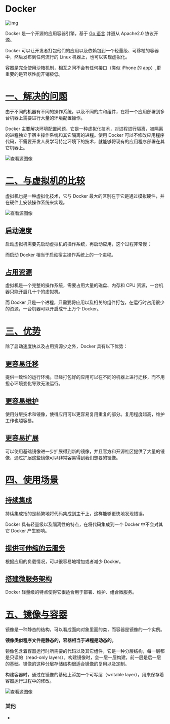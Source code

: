# Docker

![img](https://www.runoob.com/wp-content/uploads/2016/04/docker01.png)

Docker 是一个开源的应用容器引擎，基于 [Go 语言](https://www.runoob.com/go/go-tutorial.html) 并遵从 Apache2.0 协议开源。

Docker 可以让开发者打包他们的应用以及依赖包到一个轻量级、可移植的容器中，然后发布到任何流行的 Linux 机器上，也可以实现虚拟化。

容器是完全使用沙箱机制，相互之间不会有任何接口（类似 iPhone 的 app）,更重要的是容器性能开销极低。

# [一、解决的问题](https://study.bestzuo.cn/#/docker?id=一、解决的问题)

由于不同的机器有不同的操作系统，以及不同的库和组件，在将一个应用部署到多台机器上需要进行大量的环境配置操作。

Docker 主要解决环境配置问题，它是一种虚拟化技术，对进程进行隔离，被隔离的进程独立于宿主操作系统和其它隔离的进程。使用 Docker 可以不修改应用程序代码，不需要开发人员学习特定环境下的技术，就能够将现有的应用程序部署在其它机器上。

![查看源图像](https://www.west.cn/docs/wp-content/uploads/2019/06/1-19-680x335.jpg)



# [二、与虚拟机的比较](https://study.bestzuo.cn/#/docker?id=二、与虚拟机的比较)

虚拟机也是一种虚拟化技术，它与 Docker 最大的区别在于它是通过模拟硬件，并在硬件上安装操作系统来实现。

![查看源图像](https://th.bing.com/th/id/R99cad29c572e1d47d447f6a56a80cc1f?rik=pPf%2fCudy%2fjhcgQ&riu=http%3a%2f%2fupload-images.jianshu.io%2fupload_images%2f7554120-199ca0bf4a66cbdf.jpg&ehk=94%2fzc99Ca0WfUDqkd4Q8a%2fQZ4FpQVtkaxaZ%2b4K85KCM%3d&risl=&pid=ImgRaw)

## [启动速度](https://study.bestzuo.cn/#/docker?id=启动速度)

启动虚拟机需要先启动虚拟机的操作系统，再启动应用，这个过程非常慢；

而启动 Docker 相当于启动宿主操作系统上的一个进程。

## [占用资源](https://study.bestzuo.cn/#/docker?id=占用资源)

虚拟机是一个完整的操作系统，需要占用大量的磁盘、内存和 CPU 资源，一台机器只能开启几十个的虚拟机。

而 Docker 只是一个进程，只需要将应用以及相关的组件打包，在运行时占用很少的资源，一台机器可以开启成千上万个 Docker。

# [三、优势](https://study.bestzuo.cn/#/docker?id=三、优势)

除了启动速度快以及占用资源少之外，Docker 具有以下优势：

## [更容易迁移](https://study.bestzuo.cn/#/docker?id=更容易迁移)

提供一致性的运行环境。已经打包好的应用可以在不同的机器上进行迁移，而不用担心环境变化导致无法运行。

## [更容易维护](https://study.bestzuo.cn/#/docker?id=更容易维护)

使用分层技术和镜像，使得应用可以更容易复用重复的部分。复用程度越高，维护工作也越容易。

## [更容易扩展](https://study.bestzuo.cn/#/docker?id=更容易扩展)

可以使用基础镜像进一步扩展得到新的镜像，并且官方和开源社区提供了大量的镜像，通过扩展这些镜像可以非常容易得到我们想要的镜像。

# [四、使用场景](https://study.bestzuo.cn/#/docker?id=四、使用场景)

## [持续集成](https://study.bestzuo.cn/#/docker?id=持续集成)

持续集成指的是频繁地将代码集成到主干上，这样能够更快地发现错误。

Docker 具有轻量级以及隔离性的特点，在将代码集成到一个 Docker 中不会对其它 Docker 产生影响。

## [提供可伸缩的云服务](https://study.bestzuo.cn/#/docker?id=提供可伸缩的云服务)

根据应用的负载情况，可以很容易地增加或者减少 Docker。

## [搭建微服务架构](https://study.bestzuo.cn/#/docker?id=搭建微服务架构)

Docker 轻量级的特点使得它很适合用于部署、维护、组合微服务。

# [五、镜像与容器](https://study.bestzuo.cn/#/docker?id=五、镜像与容器)

镜像是一种静态的结构，可以看成面向对象里面的类，而容器是镜像的一个实例。

**镜像类似程序文件是静态的，容器相当于进程是动态的。**

镜像包含着容器运行时所需要的代码以及其它组件，它是一种分层结构，每一层都是只读的（read-only layers）。构建镜像时，会一层一层构建，前一层是后一层的基础。镜像的这种分层存储结构很适合镜像的复用以及定制。

构建容器时，通过在镜像的基础上添加一个可写层（writable layer），用来保存着容器运行过程中的修改。

![查看源图像](https://pic1.zhimg.com/v2-d83e9ea8fe286cb6ec0701ef30a3f6a3_r.jpg)

### 其他
- [Docker命令]: zh-cn/常用工具/Docker命令.md

  



